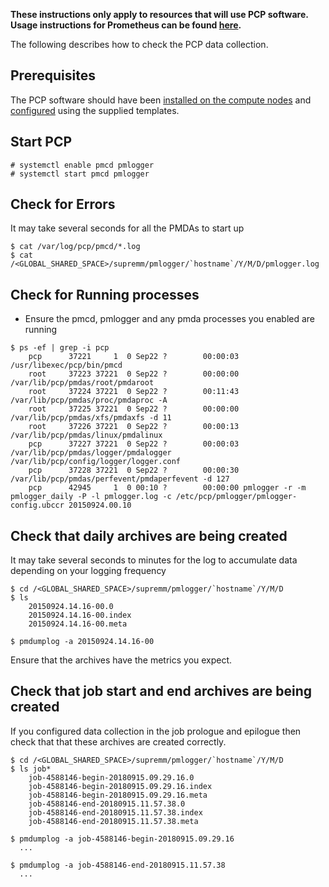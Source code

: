 **These instructions only apply to resources that will use PCP software. Usage instructions for Prometheus can be found [here](supremm-prometheus-use.html).**

The following describes how to check the PCP data collection.

## Prerequisites

The PCP software should have been [installed on the compute nodes](supremm-install-pcp.md) 
and [configured](supremm-compute-pcp.md) using the supplied templates. 

Start PCP
---------
    # systemctl enable pmcd pmlogger
    # systemctl start pmcd pmlogger

Check for Errors
----------------
It may take several seconds for all the PMDAs to start up

    $ cat /var/log/pcp/pmcd/*.log
    $ cat /<GLOBAL_SHARED_SPACE>/supremm/pmlogger/`hostname`/Y/M/D/pmlogger.log

Check for Running processes
---------------------------
* Ensure the pmcd, pmlogger and any pmda processes you enabled are running

<!-- Empty Comment to fix broken markdown parsing -->

    $ ps -ef | grep -i pcp
        pcp      37221     1  0 Sep22 ?        00:00:03 /usr/libexec/pcp/bin/pmcd
        root     37223 37221  0 Sep22 ?        00:00:00 /var/lib/pcp/pmdas/root/pmdaroot
        root     37224 37221  0 Sep22 ?        00:11:43 /var/lib/pcp/pmdas/proc/pmdaproc -A
        root     37225 37221  0 Sep22 ?        00:00:00 /var/lib/pcp/pmdas/xfs/pmdaxfs -d 11
        root     37226 37221  0 Sep22 ?        00:00:13 /var/lib/pcp/pmdas/linux/pmdalinux
        pcp      37227 37221  0 Sep22 ?        00:00:03 /var/lib/pcp/pmdas/logger/pmdalogger /var/lib/pcp/config/logger/logger.conf
        pcp      37228 37221  0 Sep22 ?        00:00:30 /var/lib/pcp/pmdas/perfevent/pmdaperfevent -d 127
        pcp      42945     1  0 00:10 ?        00:00:00 pmlogger -r -m pmlogger_daily -P -l pmlogger.log -c /etc/pcp/pmlogger/pmlogger-config.ubccr 20150924.00.10

Check that daily archives are being created
-------------------------------------
It may take several seconds to minutes for the log to accumulate data depending on your logging frequency

    $ cd /<GLOBAL_SHARED_SPACE>/supremm/pmlogger/`hostname`/Y/M/D
    $ ls
        20150924.14.16-00.0
        20150924.14.16-00.index
        20150924.14.16-00.meta

    $ pmdumplog -a 20150924.14.16-00

Ensure that the archives have the metrics you expect.

Check that job start and end archives are being created
-------------------------------------

If you configured data collection in the job prologue and epilogue then check that 
that these archives are created correctly. 

    $ cd /<GLOBAL_SHARED_SPACE>/supremm/pmlogger/`hostname`/Y/M/D
    $ ls job*
        job-4588146-begin-20180915.09.29.16.0
        job-4588146-begin-20180915.09.29.16.index
        job-4588146-begin-20180915.09.29.16.meta
        job-4588146-end-20180915.11.57.38.0
        job-4588146-end-20180915.11.57.38.index
        job-4588146-end-20180915.11.57.38.meta

    $ pmdumplog -a job-4588146-begin-20180915.09.29.16
      ...

    $ pmdumplog -a job-4588146-end-20180915.11.57.38
      ...
        
